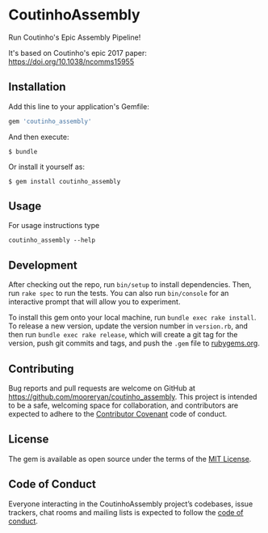 # CoutinhoAssembly

Run Coutinho's Epic Assembly Pipeline!

It's based on Coutinho's epic 2017 paper:  https://doi.org/10.1038/ncomms15955

## Installation

Add this line to your application's Gemfile:

```ruby
gem 'coutinho_assembly'
```

And then execute:

    $ bundle

Or install it yourself as:

    $ gem install coutinho_assembly

## Usage

For usage instructions type

```
coutinho_assembly --help
```

## Development

After checking out the repo, run `bin/setup` to install dependencies. Then, run `rake spec` to run the tests. You can also run `bin/console` for an interactive prompt that will allow you to experiment.

To install this gem onto your local machine, run `bundle exec rake install`. To release a new version, update the version number in `version.rb`, and then run `bundle exec rake release`, which will create a git tag for the version, push git commits and tags, and push the `.gem` file to [rubygems.org](https://rubygems.org).

## Contributing

Bug reports and pull requests are welcome on GitHub at https://github.com/mooreryan/coutinho_assembly. This project is intended to be a safe, welcoming space for collaboration, and contributors are expected to adhere to the [Contributor Covenant](http://contributor-covenant.org) code of conduct.

## License

The gem is available as open source under the terms of the [MIT License](https://opensource.org/licenses/MIT).

## Code of Conduct

Everyone interacting in the CoutinhoAssembly project’s codebases, issue trackers, chat rooms and mailing lists is expected to follow the [code of conduct](https://github.com/mooreryan/coutinho_assembly/blob/master/CODE_OF_CONDUCT.md).
